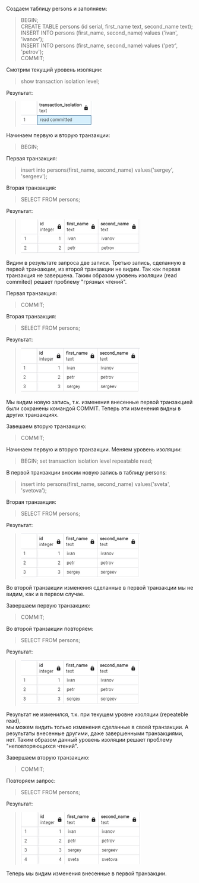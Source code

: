 
Создаем таблицу persons и заполняем:

> BEGIN;\
> CREATE TABLE persons (id serial, first_name text, second_name text);\
> INSERT INTO persons (first_name, second_name) values ('ivan', 'ivanov');\
> INSERT INTO persons (first_name, second_name) values ('petr', 'petrov');\
> COMMIT;

Cмотрим текущий уровень изоляции:
> show transaction isolation level;

Результат:
 > ![read commited](/DZ_1/1.png)

 Начинаем первую и вторую транзакции:
 > BEGIN; 
 
 Первая транзакция:

 > insert into persons(first_name, second_name) values('sergey', 'sergeev');
 
 Вторая транзакция:

 > SELECT FROM persons;

 Результат:

 > ![](/DZ_1/3.jpg)

 Видим в результате запроса две записи. Третью запись, сделанную в первой транзакции, из второй транзакции не видим. Так как первая транзакция не завершена. Таким образом уровень изоляции (read commited) решает проблему "грязных чтений".

 Первая транзакция:

 > COMMIT;

 Вторая транзакция:

 > SELECT FROM persons;

 Результат:

 > ![](/DZ_1/4.jpg)

 Мы видим новую запись, т.к. изменения внесенные первой транзакцией были сохранены командой COMMIT. Теперь эти изменения видны в других транзакциях.

 Завешаем вторую транзакцию:
 > COMMIT;

 Начинаем первую и вторую транзакции. Меняем уровень изоляции:

 > BEGIN;
 > set transaction isolation level repeatable read; 

 В первой транзакции вносим новую запись в таблицу persons:
 > insert into persons(first_name, second_name) values('sveta', 'svetova');

 Вторая транзакция:

 > SELECT FROM persons;

 Результат:

 > ![](/DZ_1/4.jpg)

 Во второй транзакции изменения сделанные в первой транзакции мы не видим, как и в первом случае. 

 Завершаем первую транзакцию:

 > COMMIT;

 Во второй транзакции повторяем:

 > SELECT FROM persons;

 Результат:

 > ![](/DZ_1/4.jpg)

 Результат не изменился, т.к. при текущем уровне изоляции (repeateble read),\
 мы можем видить только изменения сделанные в своей транзакции. А результаты внесенные другими, даже завершенными транзакциями, нет. Таким образом данный уровень изоляции решает проблему "неповторяющихся чтений".

 Завершаем вторую транзакцию:

 > COMMIT;

 Повторяем запрос:

  > SELECT FROM persons;

  Результат:

 > ![](/DZ_1/5.jpg)

 Теперь мы видим изменения внесенные в первой транзакции.
